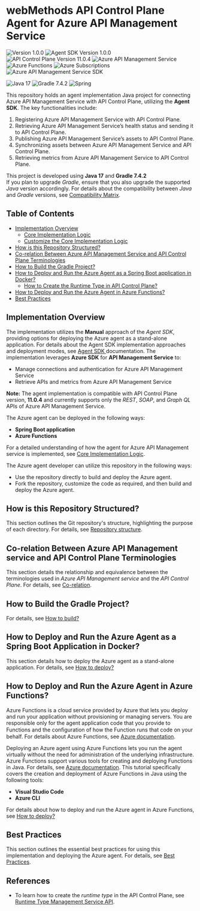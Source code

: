 # **webMethods API Control Plane Agent for Azure API Management Service**

![Version 1.0.0](https://img.shields.io/badge/Version-1.0.0-blue)
![Agent SDK Version 1.0.0](https://img.shields.io/badge/Agent_SDK-1.0.0-green)
![API Control Plane Version 11.0.4](https://img.shields.io/badge/API_Control_Plane-11.0.4-purple)
![Azure API Management Service](https://img.shields.io/badge/Azure-API_Management_Service-blue)
![Azure Functions](https://img.shields.io/badge/Azure-Functions-red)
![Azure Subscriptions](https://img.shields.io/badge/Azure-Subscriptions-yellow)
![Azure API Management Service SDK](https://img.shields.io/badge/Azure-API_Management_Service_SDK-purple)
<br>

![Java 17](https://img.shields.io/badge/Java-17-orange?style=for-the-badge&logo=java&logoColor=white)
![Gradle 7.4.2](https://img.shields.io/badge/Gradle-7.4.2-DD0031?style=for-the-badge&logo=java&logoColor=white)
![Spring](https://img.shields.io/badge/Spring-6DB33F?style=for-the-badge&logo=spring&logoColor=white)

This repository holds an agent implementation Java project for connecting Azure API Management Service with API Control Plane, utilizing the **Agent SDK**. The key functionalities include:

1.  Registering Azure API Management Service with API Control Plane.
2.	Retrieving Azure API Management Service’s health status and sending it to API Control Plane.
3.	Publishing Azure API Management Service’s assets to API Control Plane.
4.	Synchronizing assets between Azure API Management Service and API Control Plane.
5.	Retrieving metrics from Azure API Management Service to API Control Plane.

This project is developed using **Java 17** and **Gradle 7.4.2**<br>
If you plan to upgrade *Gradle*, ensure that you also upgrade the supported *Java* version accordingly. For details about the compatibility between *Java* and *Gradle* versions, see [Compatibility Matrix](https://docs.gradle.org/current/userguide/compatibility.html).


## Table of Contents
- [Implementation Overview](#implementation-overview)
  - [Core Implementation Logic](docs/core-logic.md)
  - [Customize the Core Implementation Logic](common/)
- [How is this Repository Structured?](docs/repo-structure.md)
- [Co-relation Between Azure API Management Service and API Control Plane Terminologies](docs/corelation.md)
- [How to Build the Gradle Project?](devops/)
- [How to Deploy and Run the Azure Agent as a Spring Boot application in Docker?](application/)
  - [How to Create the Runtime Type in API Control Plane?](docs/runtime_service_mgmt_api.md)
- [How to Deploy and Run the Azure Agent in Azure Functions?](functions/)
- [Best Practices](docs/best-practices.md)



## **Implementation Overview**

The implementation utilizes the **Manual** approach of the *Agent SDK*, providing options for deploying the Azure agent as a stand-alone application. For details about the Agent SDK implementation approaches and deployment modes, see [Agent SDK ](https://docs.webmethods.io/apicontrolplane/agent_sdk/chapter2wco/#gsc.tab=0) documentation. 
The implementation leverages **Azure SDK** for **API Management Service** to:
- Manage connections and authentication for Azure API Management Service
- Retrieve APIs and metrics from  Azure API Management Service

**Note:**  The agent implementation is compatible with API Control Plane version, **11.0.4** and currently supports only the *REST*, *SOAP*, and *Graph QL* APIs of Azure API Management Service.

The Azure agent can be deployed in the following ways:

- **Spring Boot application**
- **Azure Functions**<br>

For a detailed understanding of how the agent for Azure API Management service is implemented, see [Core Implementation Logic](docs/core-logic.md).

The Azure agent developer can utilize this repository in the following ways:
 
- Use the repository directly to build and deploy the Azure agent.
- Fork the repository, customize the code as required, and then build and deploy the Azure agent.



## How is this Repository Structured?

This section outlines the Git repository's structure, highlighting the purpose of each directory. For details, see [Repository structure](docs/repo-structure.md).



## Co-relation Between Azure API Management service and API Control Plane Terminologies

This section details the relationship and equivalence between the terminologies used in *Azure API Management service* and the *API Control Plane*.  For details, see [Co-relation](docs/corelation.md).


## How to Build the Gradle Project?

For details, see [How to build?](devops/)


## How to Deploy and Run the Azure Agent as a Spring Boot Application in Docker?

This section details how to deploy the Azure agent as a stand-alone application. For details, see [How to deploy?](application/)


## How to Deploy and Run the Azure Agent in Azure Functions?

Azure Functions is a cloud service provided by Azure that lets you deploy and run your application without provisioning or managing servers. You are responsible only for the agent application code that you provide to Functions and the conﬁguration of how the Function runs that code on your behalf. For details about Azure Functions, see [Azure documentation]( https://learn.microsoft.com/en-us/azure/azure-functions/).

Deploying an Azure agent using Azure Functions lets you run the agent virtually without the need for administration of the underlying infrastructure. 
Azure Functions support various tools for creating and deploying Functions in Java. For details, see [Azure documentation](https://learn.microsoft.com/en-us/azure/azure-functions/create-first-function-vs-code-java). This tutorial specifically covers the creation and deployment of Azure Functions in Java using the following tools:
- **Visual Studio Code**
- **Azure CLI**

For details about how to deploy and run the Azure agent in Azure Functions, see [How to deploy?](functions/)

## Best Practices
This section outlines the essential best practices for using this implementation and deploying the Azure agent. For details, see [Best Practices](docs/best-practices.md).

## References
- To learn how to create the *runtime type* in the API Control Plane, see [Runtime Type Management Service API](docs/runtime_service_mgmt_api.md).
